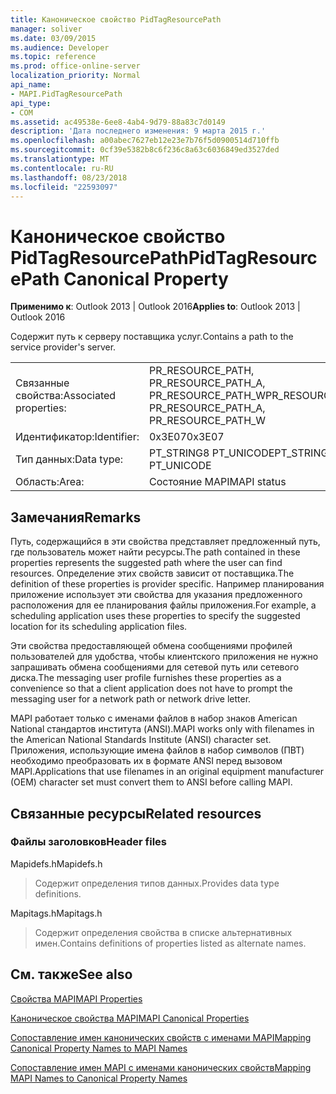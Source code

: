 ```yaml
---
title: Каноническое свойство PidTagResourcePath
manager: soliver
ms.date: 03/09/2015
ms.audience: Developer
ms.topic: reference
ms.prod: office-online-server
localization_priority: Normal
api_name:
- MAPI.PidTagResourcePath
api_type:
- COM
ms.assetid: ac49538e-6ee8-4ab4-9d79-88a83c7d0149
description: 'Дата последнего изменения: 9 марта 2015 г.'
ms.openlocfilehash: a00abec7627eb12e23e7b76f5d0900514d710ffb
ms.sourcegitcommit: 0cf39e5382b8c6f236c8a63c6036849ed3527ded
ms.translationtype: MT
ms.contentlocale: ru-RU
ms.lasthandoff: 08/23/2018
ms.locfileid: "22593097"
---
```

# <a name="pidtagresourcepath-canonical-property"></a><span data-ttu-id="44cd3-103">Каноническое свойство PidTagResourcePath</span><span class="sxs-lookup"><span data-stu-id="44cd3-103">PidTagResourcePath Canonical Property</span></span>

  
  
<span data-ttu-id="44cd3-104">**Применимо к**: Outlook 2013 | Outlook 2016</span><span class="sxs-lookup"><span data-stu-id="44cd3-104">**Applies to**: Outlook 2013 | Outlook 2016</span></span> 
  
<span data-ttu-id="44cd3-105">Содержит путь к серверу поставщика услуг.</span><span class="sxs-lookup"><span data-stu-id="44cd3-105">Contains a path to the service provider's server.</span></span>
  
|||
|:-----|:-----|
|<span data-ttu-id="44cd3-106">Связанные свойства:</span><span class="sxs-lookup"><span data-stu-id="44cd3-106">Associated properties:</span></span>  <br/> |<span data-ttu-id="44cd3-107">PR_RESOURCE_PATH, PR_RESOURCE_PATH_A, PR_RESOURCE_PATH_W</span><span class="sxs-lookup"><span data-stu-id="44cd3-107">PR_RESOURCE_PATH, PR_RESOURCE_PATH_A, PR_RESOURCE_PATH_W</span></span>  <br/> |
|<span data-ttu-id="44cd3-108">Идентификатор:</span><span class="sxs-lookup"><span data-stu-id="44cd3-108">Identifier:</span></span>  <br/> |<span data-ttu-id="44cd3-109">0x3E07</span><span class="sxs-lookup"><span data-stu-id="44cd3-109">0x3E07</span></span>  <br/> |
|<span data-ttu-id="44cd3-110">Тип данных:</span><span class="sxs-lookup"><span data-stu-id="44cd3-110">Data type:</span></span>  <br/> |<span data-ttu-id="44cd3-111">PT_STRING8 PT_UNICODE</span><span class="sxs-lookup"><span data-stu-id="44cd3-111">PT_STRING8, PT_UNICODE</span></span>  <br/> |
|<span data-ttu-id="44cd3-112">Область:</span><span class="sxs-lookup"><span data-stu-id="44cd3-112">Area:</span></span>  <br/> |<span data-ttu-id="44cd3-113">Состояние MAPI</span><span class="sxs-lookup"><span data-stu-id="44cd3-113">MAPI status</span></span>  <br/> |
   
## <a name="remarks"></a><span data-ttu-id="44cd3-114">Замечания</span><span class="sxs-lookup"><span data-stu-id="44cd3-114">Remarks</span></span>

<span data-ttu-id="44cd3-115">Путь, содержащийся в эти свойства представляет предложенный путь, где пользователь может найти ресурсы.</span><span class="sxs-lookup"><span data-stu-id="44cd3-115">The path contained in these properties represents the suggested path where the user can find resources.</span></span> <span data-ttu-id="44cd3-116">Определение этих свойств зависит от поставщика.</span><span class="sxs-lookup"><span data-stu-id="44cd3-116">The definition of these properties is provider specific.</span></span> <span data-ttu-id="44cd3-117">Например планирования приложение использует эти свойства для указания предложенного расположения для ее планирования файлы приложения.</span><span class="sxs-lookup"><span data-stu-id="44cd3-117">For example, a scheduling application uses these properties to specify the suggested location for its scheduling application files.</span></span>
  
<span data-ttu-id="44cd3-118">Эти свойства предоставляющей обмена сообщениями профилей пользователей для удобства, чтобы клиентского приложения не нужно запрашивать обмена сообщениями для сетевой путь или сетевого диска.</span><span class="sxs-lookup"><span data-stu-id="44cd3-118">The messaging user profile furnishes these properties as a convenience so that a client application does not have to prompt the messaging user for a network path or network drive letter.</span></span>
  
<span data-ttu-id="44cd3-119">MAPI работает только с именами файлов в набор знаков American National стандартов института (ANSI).</span><span class="sxs-lookup"><span data-stu-id="44cd3-119">MAPI works only with filenames in the American National Standards Institute (ANSI) character set.</span></span> <span data-ttu-id="44cd3-120">Приложения, использующие имена файлов в набор символов (ПВТ) необходимо преобразовать их в формате ANSI перед вызовом MAPI.</span><span class="sxs-lookup"><span data-stu-id="44cd3-120">Applications that use filenames in an original equipment manufacturer (OEM) character set must convert them to ANSI before calling MAPI.</span></span>
  
## <a name="related-resources"></a><span data-ttu-id="44cd3-121">Связанные ресурсы</span><span class="sxs-lookup"><span data-stu-id="44cd3-121">Related resources</span></span>

### <a name="header-files"></a><span data-ttu-id="44cd3-122">Файлы заголовков</span><span class="sxs-lookup"><span data-stu-id="44cd3-122">Header files</span></span>

<span data-ttu-id="44cd3-123">Mapidefs.h</span><span class="sxs-lookup"><span data-stu-id="44cd3-123">Mapidefs.h</span></span>
  
> <span data-ttu-id="44cd3-124">Содержит определения типов данных.</span><span class="sxs-lookup"><span data-stu-id="44cd3-124">Provides data type definitions.</span></span>
    
<span data-ttu-id="44cd3-125">Mapitags.h</span><span class="sxs-lookup"><span data-stu-id="44cd3-125">Mapitags.h</span></span>
  
> <span data-ttu-id="44cd3-126">Содержит определения свойства в списке альтернативных имен.</span><span class="sxs-lookup"><span data-stu-id="44cd3-126">Contains definitions of properties listed as alternate names.</span></span>
    
## <a name="see-also"></a><span data-ttu-id="44cd3-127">См. также</span><span class="sxs-lookup"><span data-stu-id="44cd3-127">See also</span></span>



[<span data-ttu-id="44cd3-128">Свойства MAPI</span><span class="sxs-lookup"><span data-stu-id="44cd3-128">MAPI Properties</span></span>](mapi-properties.md)
  
[<span data-ttu-id="44cd3-129">Каноническое свойства MAPI</span><span class="sxs-lookup"><span data-stu-id="44cd3-129">MAPI Canonical Properties</span></span>](mapi-canonical-properties.md)
  
[<span data-ttu-id="44cd3-130">Сопоставление имен канонических свойств с именами MAPI</span><span class="sxs-lookup"><span data-stu-id="44cd3-130">Mapping Canonical Property Names to MAPI Names</span></span>](mapping-canonical-property-names-to-mapi-names.md)
  
[<span data-ttu-id="44cd3-131">Сопоставление имен MAPI с именами канонических свойств</span><span class="sxs-lookup"><span data-stu-id="44cd3-131">Mapping MAPI Names to Canonical Property Names</span></span>](mapping-mapi-names-to-canonical-property-names.md)


